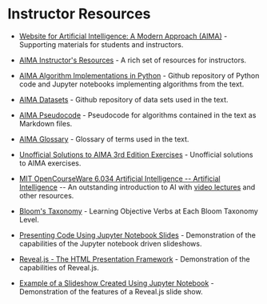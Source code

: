 # Instructor Resources

* [Website for Artificial Intelligence: A Modern Approach (AIMA)](http://aima.cs.berkeley.edu/) - Supporting materials for students and instructors.

* [AIMA Instructor's Resources](http://aima.cs.berkeley.edu/instructors.html) - A rich set of resources for instructors.

* [AIMA Algorithm Implementations in Python](https://github.com/aimacode/aima-python) - Github repository of Python code and Jupyter notebooks implementing algorithms from the text.

* [AIMA Datasets](https://github.com/aimacode/aima-data) - Github repository of data sets used in the text.

* [AIMA Pseudocode](https://github.com/aimacode/aima-pseudocode) - Pseudocode for algorithms contained in the text as Markdown files.

* [AIMA Glossary](https://github.com/aimacode/aima-glossary) - Glossary of terms used in the text.

* [Unofficial Solutions to AIMA 3rd Edition Exercises](https://klutometis.github.io/aima/) - Unofficial solutions to AIMA exercises.

* [MIT OpenCourseWare 6.034 Artificial Intelligence -- Artificial Intelligence](https://ocw.mit.edu/courses/electrical-engineering-and-computer-science/6-034-artificial-intelligence-fall-2010/) -- An outstanding introduction to AI with [video lectures](https://www.youtube.com/playlist?list=PLUl4u3cNGP63gFHB6xb-kVBiQHYe_4hSi) and other resources.

* [Bloom's Taxonomy](http://www.au.af.mil/au/awc/awcgate/edref/bloom.htm) - Learning Objective Verbs at Each Bloom Taxonomy Level.

* [Presenting Code Using Jupyter Notebook Slides](https://medium.com/@mjspeck/presenting-code-using-jupyter-notebook-slides-a8a3c3b59d67) - Demonstration of the capabilities of the Jupyter notebook driven slideshows.

* [Reveal.js - The HTML Presentation Framework](https://revealjs.com/#/) - Demonstration of the capabilities of Reveal.js.

* [Example of a Slideshow Created Using Jupyter Notebook](http://www.slideviper.oquanta.info/tutorial/slideshow_tutorial_slides.html#/) - Demonstration of the features of a Reveal.js slide show.